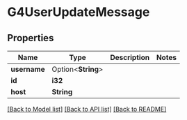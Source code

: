 # G4UserUpdateMessage

## Properties

Name | Type | Description | Notes
------------ | ------------- | ------------- | -------------
**username** | Option<**String**> |  | 
**id** | **i32** |  | 
**host** | **String** |  | 

[[Back to Model list]](../README.md#documentation-for-models) [[Back to API list]](../README.md#documentation-for-api-endpoints) [[Back to README]](../README.md)


